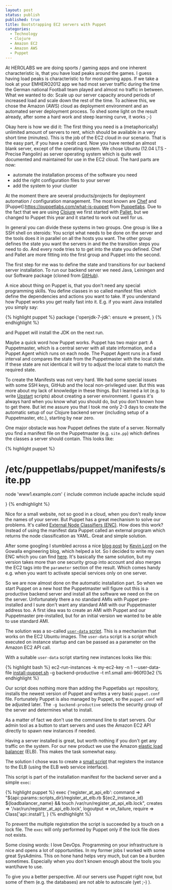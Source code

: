 ```yaml
---
layout: post
status: publish
published: true
title: Bootstrapping EC2 servers with Puppet
categories:
  - Technology
  - Clojure
  - Amazon EC2
  - Amazon AWS
  - Puppet
---
```


At HEROLABS we are doing sports / gaming apps and one inherent characteristic is, that you have load peaks around the games. I guess having load peaks is characteristic to for most gaming apps. If we take a look at your EMHERO2012 app we had most server traffic during the time the German national Football team played and almost no traffic in between. What we wanted to do: Scale up our server capacity around periods of increased load and scale down the rest of the time. To achieve this, we chose the Amazon (AWS) cloud as deployment environment and an automated server deployment process. To shed some light on the result already, after some a hard work and steep learning curve, it works ;-)

Okay here is how we did it: The first thing you need is a (metaphorically) unlimited amount of servers to rent, which should be available in a very short time (minutes). This is the job of the EC2 cloud in our scenario. That is the easy part, if you have a credit card. Now you have rented an almost blank server, except of the operating system. We chose Ubuntu (12.04 LTS - Precise Pangolin) as server operating system which is quite well documented and maintained for use in the EC2 cloud. The hard parts are now:

- automate the installation process of the software you need
- add the right configuration files to your server
- add the system to your cluster

At the moment there are several products/projects for deployment automation / configuration management. The most known are [Chef](http://www.opscode.com/chef) and [Puppet]:<https://puppetlabs.com/what-is-puppet> from [Puppetlabs](https://puppetlabs.com/). Due to the fact that we are using [Clojure](http://clojure.org) we first started with [Pallet](http://palletops.com), but we changed to Puppet this year and it started to work out well for us.

In general you can divide these systems in two groups. One group is like a SSH shell on steroids: You script what needs to be done on the server and the tools does it in parallel on all the hosts you want. The other group defines the state you want the servers in and the the transition steps you need to do. And every node tries to to get into the state you defined. Chef and Pallet are more fitting into the first group and Puppet into the second.

The first step for me was to define the state and transitions for our backend server installation. To run our backend server we need Java, Leiningen and our Software package (cloned from [GitHub](https://github.com)).

A nice about thing on Puppet is, that you don't need any special programming skills. You define classes in so called manifest files which define the dependencies and actions you want to take. If you understand how Puppet works you get really fast into it. E.g. if you want Java installed you simply say:

{% highlight puppet %} package {'openjdk-7-jdk': ensure => present, } {% endhighlight %}

and Puppet will install the JDK on the next run.

Maybe a quick word how Puppet works. Puppet has two major part: A Puppetmaster, which is a central server with all state information, and a Puppet Agent which runs on each node. The Puppet Agent runs in a fixed interval and compares the state from the Puppetmaster with the local state. If these state are not identical it will try to adjust the local state to match the required state.

To create the Manifests was not very hard. We had some special issues with some SSH keys, GitHub and the local non-privileged user. But this was more about my lack of knowledge in these things. But I learned a lot (e.g. to write [Upstart](http://upstart.ubuntu.com) scripts) about creating a server environment. I guess it's always hard when you know what you should do, but you don't known how to get there. But let me assure you that I took me only 2-3 days to create the automatic setup of our Clojure backend server (including setup of a Puppetmaster, etc.), starting by near zero.

One major obstacle was how Puppet defines the state of a server. Normally you find a manifest file on the Puppetmaster (e.g. `site.pp`) which defines the classes a server should contain. This looks like:

{% highlight puppet %}

# /etc/puppetlabs/puppet/manifests/site.pp

node 'www1.example.com' { include common include apache include squid

} {% endhighlight %}

Nice for a small website, not so good in a cloud, when you don't really know the names of your server. But Puppet has a great mechanism to solve our problems. It's called [External Node Classifiers (ENC)](http://docs.puppetlabs.com/guides/external_nodes.html). How does this work? Instead of using the manifest data Puppet called an external program which returns the node classification as YAML. Great and simple solution.

After some googling I stumbled across a nice [blog post](http://engineering.gowalla.com/2011/10/21/puppet/) by [Kevin Lord](https://github.com/lordkev) on the Gowalla engineering blog, which helped a lot. So I decided to write my own ENC which you can find [here](https://github.com/niclasmeier/puppet-ec2-enc). It's basically the same solution, but my version takes more than one security group into account and also merges the EC2 tags into the `parameter` section of the result. Which comes handy e.g. when you want to activate special services only on one server.

So we are now almost done on the automatic installation part. So when we start Puppet on a new host the Puppetmaster will figure out this is a productive backend server and install all the software we need on the on the server. Unfortunately there a no standard AMIs with Puppet pre-installed and I sure don't want any standard AMI with our Puppetmaster address too. A first idea was to create an AMI with Puppet and our Puppetmaster pre-installed, but for an initial version we wanted to be able to use standard AMI.

The solution was a so-called [`user-data` script](http://alestic.com/2009/06/ec2-user-data-scripts). This is a mechanism that works on the EC2 Ubuntu images. The `user-data` script is a script which executed on instance startup and can be passed as a parameter on the Amazon EC2 API call.

With a suitable `user-data` script starting new instances looks like this:

{% highlight bash %} ec2-run-instances -k my-ec2-key -n 1 --user-data-file [install-puppet.sh](https://github.com/niclasmeier/puppet-ec2-enc/blob/master/install-puppet.sh) -g backend-productive -t m1.small ami-960f03e2 {% endhighlight %}

Our script does nothing more than adding the Puppetlabs `apt` repository, installs the newest version of Puppet and writes a very basic `puppet.conf` file. Fortunately Puppet is also managed by Puppet, so the `puppet.conf` will be adjusted later. The `-g backend-productive` selects the security group of the server and determines what to install.

As a matter of fact we don't use the command line to start servers. Our admin tool as a button to start servers and uses the Amazon EC2 API directly to spawn new instances if needed.

Having a server installed is great, but worth nothing if you don't get any traffic on the system. For our new product we use the Amazon [elastic load balancer](http://aws.amazon.com/en/elasticloadbalancing/) (ELB). This makes the task somewhat easy.

The solution I chose was to create a [small script](https://github.com/niclasmeier/puppet-ec2-enc/blob/master/register_at_elb.rb) that registers the instance to the ELB (using the ELB web service interface).

This script is part of the installation manifest for the backend server and a simple `exec`:

{% highlight puppet %} exec {'register_at_api_elb': command => "${api::params::scripts_dir}/register_at_elb.rb ${ec2_instance_id} ${loadbalancer_name} && touch /var/run/register_at_api_elb.lock", creates => '/var/run/register_at_api_elb.lock', logoutput => on_failure, require => Class['api::install'], } {% endhighlight %}

To prevent the multiple registration the script is succeeded by a touch on a lock file. The `exec` will only performed by Puppet only if the lock file does not exists.

Some closing words: I love DevOps. Programming on your infrastructure is nice and opens a lot of opportunities. In my former jobs I worked with some great SysAdmins. This on hone hand helps very much, but can be a burden sometimes. Especially when you don't known enough about the tools you want/have to use.

To give you a better perspective. All our servers use Puppet right now, but some of them (e.g. the databases) are not able to autoscale (yet ;-) ).
